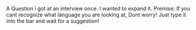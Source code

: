 A Question i got at an interview once. I wanted to expand it.
Premise: If you cant recognize what language you are looking at, Dont worry! Just type it into the bar and wait for a suggestion!
